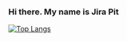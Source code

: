 ### Hi there. My name is Jira Pit

[![Top Langs](https://github-readme-stats.vercel.app/api/top-langs/?username=JiraPit&layout=compact)](https://github.com/anuraghazra/github-readme-stats)
